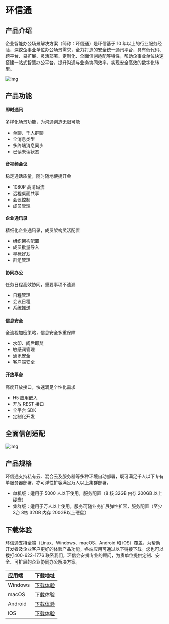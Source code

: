 ﻿# 环信通

## 产品介绍

企业智能办公场景解决方案（简称：环信通）是环信基于 10 年以上的行业服务经验，深挖企事业单位办公场景需求，全力打造的安全统一通讯平台，具有低代码、跨平台、易扩展、灵活部署、定制化、全面信创适配等特性，帮助企事业单位快速搭建一站式智慧办公平台，提升沟通与业务协同效率，实现安全高效的数字化转型。

![img](@static/images/privitization/uc_architecture.png)

## 产品功能

#### 即时通讯

多样化场景功能，为沟通创造无限可能
 - 单聊、千人群聊 
 - 全消息类型 
 - 多终端消息同步
 - 已读未读状态 

#### 音视频会议

稳定通话质量，随时随地便捷开会
 - 1080P 高清码流
 - 远程桌面共享
 - 会议控制
 - 成员管理

#### 企业通讯录

精细化企业通讯录，成员架构灵活配置
 - 组织架构配置
 - 成员批量导入
 - 星标好友
 - 群组管理
 
#### 协同办公

任务日程高效协同，重要事项不遗漏
 - 日程管理
 - 会议日程
 - 系统推送
 
#### 信息安全

全流程加密策略，信息安全多重保障
 - 水印、阅后即焚
 - 敏感词管理
 - 通讯安全
 - 客户端安全

#### 开放平台

高度开放接口，快速满足个性化需求
 - H5 应用嵌入
 - 开放 REST 接口
 - 全平台 SDK
 - 定制化开发

## 全面信创适配

![img](@static/images/privitization/uc_client.png)

## 产品规格

环信通支持私有云、混合云及服务器等多种环境自动部署，既可满足千人以下专有单服务器部署，亦可弹性扩容满足万人以上集群部署。

 - 单机版：适用于 5000 人以下使用，服务配置（8 核 32GB 内存 200GB 以上硬盘）
 - 集群版：适用于万人以上使用，服务可随业务扩展弹性扩容，服务配置（至少3台 8核 32GB 内存 200GB以上硬盘）

## 下载体验

环信通支持全端（Linux、Windows、macOS、Android 和 iOS）覆盖，为帮助开发者及企业客户更好的体验产品功能，各端应用可通过以下链接下载。您也可以拨打400-622-1776 联系我们，环信会安排专业的顾问，为贵单位提供定制、安全、可扩展的企业协同办公解决方案。

| 应用端 | 下载地址 |
| :------------------- | :----- |
| Windows | [下载体验](http://221.204.13.10:12001/download/win32/x64/%E7%8E%AF%E4%BF%A1%E9%80%9A.2.0.1.win.setup.exe) |
| macOS | [下载体验](http://221.204.13.10:12001/download/darwin/x64/%E7%8E%AF%E4%BF%A1%E9%80%9A.2.0.1.mac.dmg) |
| Android | [下载体验](https://www.pgyer.com/ywWr) |
| iOS | [下载体验](https://www.pgyer.com/wIpF) |

